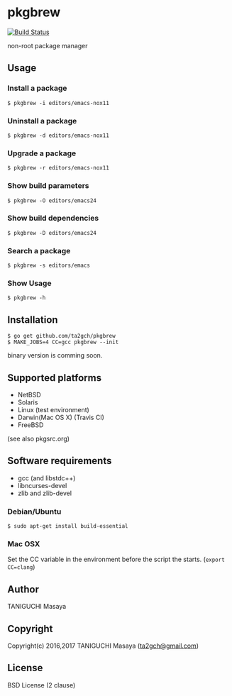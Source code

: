 # pkgbrew
[![Build Status](https://travis-ci.org/ta2gch/pkgbrew.svg?branch=master)](https://travis-ci.org/ta2gch/pkgbrew)

non-root package manager

## Usage

### Install a package

```
$ pkgbrew -i editors/emacs-nox11
```

### Uninstall a package

```
$ pkgbrew -d editors/emacs-nox11
```

### Upgrade a package

```
$ pkgbrew -r editors/emacs-nox11
```

### Show build parameters

```
$ pkgbrew -O editors/emacs24
```


### Show build dependencies

```
$ pkgbrew -D editors/emacs24
```

### Search a package

```
$ pkgbrew -s editors/emacs
```

### Show Usage

```
$ pkgbrew -h
```

## Installation

```
$ go get github.com/ta2gch/pkgbrew
$ MAKE_JOBS=4 CC=gcc pkgbrew --init
```

binary version is comming soon.

## Supported platforms

- NetBSD
- Solaris
- Linux (test environment)
- Darwin(Mac OS X) (Travis CI)
- FreeBSD

(see also pkgsrc.org)

## Software requirements

- gcc (and libstdc++)
- libncurses-devel
- zlib and zlib-devel

### Debian/Ubuntu

```
$ sudo apt-get install build-essential
```

### Mac OSX

Set the CC variable in the environment before the script the starts. (`export CC=clang`)

## Author

TANIGUCHI Masaya

## Copyright

Copyright(c) 2016,2017 TANIGUCHI Masaya (ta2gch@gmail.com)

## License

BSD License (2 clause)